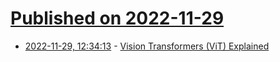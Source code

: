 # [Published on 2022-11-29](index.md)

* [2022-11-29, 12:34:13](https://news.ycombinator.com/item?id=33786773) - [Vision Transformers (ViT) Explained](https://www.pinecone.io/learn/vision-transformers/)

